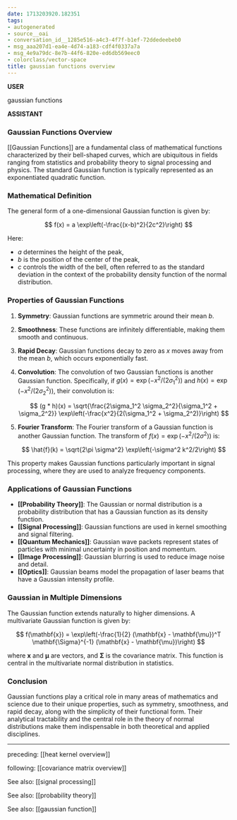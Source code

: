 ```yaml
---
date: 1713203920.182351
tags:
- autogenerated
- source__oai
- conversation_id__1285e516-a4c3-4f7f-b1ef-72ddedeebeb0
- msg_aaa207d1-ea4e-4d74-a183-cdf4f0337a7a
- msg_4e9a79dc-8e7b-44f6-820e-ed6db569eec0
- colorclass/vector-space
title: gaussian functions overview
---
```


**USER**

gaussian functions


**ASSISTANT**

### Gaussian Functions Overview

[[Gaussian Functions]] are a fundamental class of mathematical functions characterized by their bell-shaped curves, which are ubiquitous in fields ranging from statistics and probability theory to signal processing and physics. The standard Gaussian function is typically represented as an exponentiated quadratic function.

### Mathematical Definition

The general form of a one-dimensional Gaussian function is given by:

$$
f(x) = a \exp\left(-\frac{(x-b)^2}{2c^2}\right)
$$

Here:
- $a$ determines the height of the peak,
- $b$ is the position of the center of the peak,
- $c$ controls the width of the bell, often referred to as the standard deviation in the context of the probability density function of the normal distribution.

### Properties of Gaussian Functions

1. **Symmetry**: Gaussian functions are symmetric around their mean $b$.
2. **Smoothness**: These functions are infinitely differentiable, making them smooth and continuous.
3. **Rapid Decay**: Gaussian functions decay to zero as $x$ moves away from the mean $b$, which occurs exponentially fast.
4. **Convolution**: The convolution of two Gaussian functions is another Gaussian function. Specifically, if $g(x) = \exp(-x^2/(2\sigma_1^2))$ and $h(x) = \exp(-x^2/(2\sigma_2^2))$, their convolution is:
   
   $$
   (g * h)(x) = \sqrt{\frac{2\sigma_1^2 \sigma_2^2}{\sigma_1^2 + \sigma_2^2}} \exp\left(-\frac{x^2}{2(\sigma_1^2 + \sigma_2^2)}\right)
   $$

5. **Fourier Transform**: The Fourier transform of a Gaussian function is another Gaussian function. The transform of $f(x) = \exp(-x^2/(2\sigma^2))$ is:

   $$
   \hat{f}(k) = \sqrt{2\pi \sigma^2} \exp\left(-\sigma^2 k^2/2\right)
   $$

This property makes Gaussian functions particularly important in signal processing, where they are used to analyze frequency components.

### Applications of Gaussian Functions

- **[[Probability Theory]]**: The Gaussian or normal distribution is a probability distribution that has a Gaussian function as its density function.
- **[[Signal Processing]]**: Gaussian functions are used in kernel smoothing and signal filtering.
- **[[Quantum Mechanics]]**: Gaussian wave packets represent states of particles with minimal uncertainty in position and momentum.
- **[[Image Processing]]**: Gaussian blurring is used to reduce image noise and detail.
- **[[Optics]]**: Gaussian beams model the propagation of laser beams that have a Gaussian intensity profile.

### Gaussian in Multiple Dimensions

The Gaussian function extends naturally to higher dimensions. A multivariate Gaussian function is given by:

$$
f(\mathbf{x}) = \exp\left(-\frac{1}{2} (\mathbf{x} - \mathbf{\mu})^T \mathbf{\Sigma}^{-1} (\mathbf{x} - \mathbf{\mu})\right)
$$

where $\mathbf{x}$ and $\mathbf{\mu}$ are vectors, and $\mathbf{\Sigma}$ is the covariance matrix. This function is central in the multivariate normal distribution in statistics.

### Conclusion

Gaussian functions play a critical role in many areas of mathematics and science due to their unique properties, such as symmetry, smoothness, and rapid decay, along with the simplicity of their functional form. Their analytical tractability and the central role in the theory of normal distributions make them indispensable in both theoretical and applied disciplines.


---

preceding: [[heat kernel overview]]  


following: [[covariance matrix overview]]

See also: [[signal processing]]


See also: [[probability theory]]


See also: [[gaussian function]]